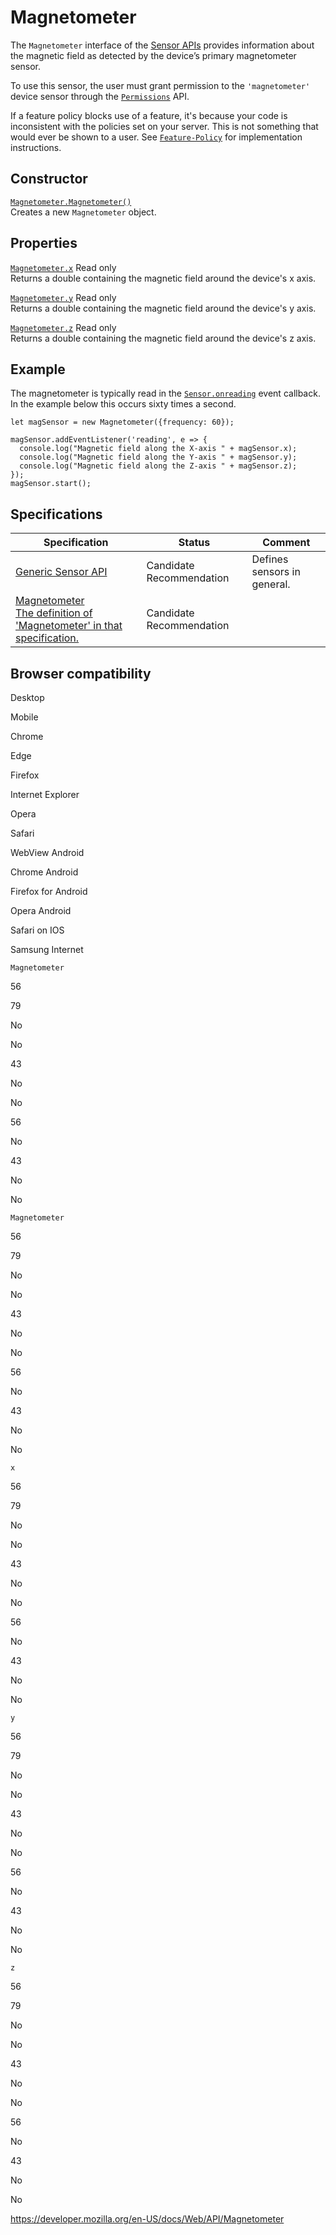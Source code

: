 Magnetometer
============

The `Magnetometer` interface of the [Sensor APIs](sensor_apis) provides information about the magnetic field as detected by the device’s primary magnetometer sensor.

To use this sensor, the user must grant permission to the `'magnetometer'` device sensor through the [`Permissions`](permissions) API.

If a feature policy blocks use of a feature, it's because your code is inconsistent with the policies set on your server. This is not something that would ever be shown to a user. See [`Feature-Policy`](https://developer.mozilla.org/en-US/docs/Web/HTTP/Headers/Feature-Policy) for implementation instructions.

Constructor
-----------

[`Magnetometer.Magnetometer()`](magnetometer/magnetometer)  
Creates a new `Magnetometer` object.

Properties
----------

 [`Magnetometer.x`](magnetometer/x) <span class="badge inline readonly">Read only </span>   
Returns a double containing the magnetic field around the device's x axis.

 [`Magnetometer.y`](magnetometer/y) <span class="badge inline readonly">Read only </span>   
Returns a double containing the magnetic field around the device's y axis.

 [`Magnetometer.z`](magnetometer/z) <span class="badge inline readonly">Read only </span>   
Returns a double containing the magnetic field around the device's z axis.

Example
-------

The magnetometer is typically read in the [`Sensor.onreading`](sensor/onreading) event callback. In the example below this occurs sixty times a second.

    let magSensor = new Magnetometer({frequency: 60});

    magSensor.addEventListener('reading', e => {
      console.log("Magnetic field along the X-axis " + magSensor.x);
      console.log("Magnetic field along the Y-axis " + magSensor.y);
      console.log("Magnetic field along the Z-axis " + magSensor.z);
    });
    magSensor.start();

Specifications
--------------

<table><thead><tr class="header"><th>Specification</th><th>Status</th><th>Comment</th></tr></thead><tbody><tr class="odd"><td><a href="https://www.w3.org/TR/generic-sensor/">Generic Sensor API</a></td><td><span class="spec-cr">Candidate Recommendation</span></td><td>Defines sensors in general.</td></tr><tr class="even"><td><a href="https://www.w3.org/TR/magnetometer/#magnetometer-interface">Magnetometer<br />
<span class="small">The definition of 'Magnetometer' in that specification.</span></a></td><td><span class="spec-cr">Candidate Recommendation</span></td><td></td></tr></tbody></table>

Browser compatibility
---------------------

Desktop

Mobile

Chrome

Edge

Firefox

Internet Explorer

Opera

Safari

WebView Android

Chrome Android

Firefox for Android

Opera Android

Safari on IOS

Samsung Internet

`Magnetometer`

56

79

No

No

43

No

No

56

No

43

No

No

`Magnetometer`

56

79

No

No

43

No

No

56

No

43

No

No

`x`

56

79

No

No

43

No

No

56

No

43

No

No

`y`

56

79

No

No

43

No

No

56

No

43

No

No

`z`

56

79

No

No

43

No

No

56

No

43

No

No

<a href="https://developer.mozilla.org/en-US/docs/Web/API/Magnetometer" class="_attribution-link">https://developer.mozilla.org/en-US/docs/Web/API/Magnetometer</a>
